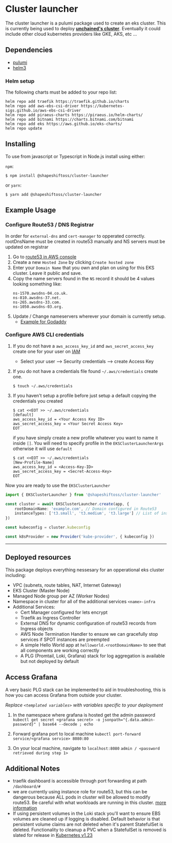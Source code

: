 # Cluster launcher

The cluster launcher is a pulumi package used to create an eks cluster. This is currently being used to deploy **[unchained's cluster](https://github.com/shapeshift/unchained)**. Eventually it could include other cloud kubernetes providers like GKE, AKS, etc ...

## Dependencies

-   [pulumi](https://www.pulumi.com/docs/index.html)
-   [helm3](https://helm.sh/)

### Helm setup

The following charts must be added to your repo list:

```
helm repo add traefik https://traefik.github.io/charts
helm repo add aws-ebs-csi-driver https://kubernetes-sigs.github.io/aws-ebs-csi-driver
helm repo add piraeus-charts https://piraeus.io/helm-charts/
helm repo add bitnami https://charts.bitnami.com/bitnami
helm repo add eks https://aws.github.io/eks-charts/
helm repo update

```

## Installing

To use from javascript or Typescript in Node.js install using either:

`npm`:

    $ npm install @shapeshiftoss/cluster-launcher

or `yarn`:

    $ yarn add @shapeshiftoss/cluster-launcher

## Example Usage

### Configure Route53 / DNS Registrar

In order for `external-dns` and `cert-manager` to opperated correctly. rootDnsName must be created in route53 manually and NS servers must be updated on registrar

1. Go to [route53 in AWS console](https://console.aws.amazon.com/route53/v2/home#Dashboard)
2. Create a new `Hosted Zone` by clicking `Create hosted zone`
3. Enter your `Domain Name` that you own and plan on using for this EKS cluster. Leave it public and save.
4. Copy the name servers found in the `NS` record it should be 4 values looking something like:
    ```
    ns-1570.awsdns-04.co.uk.
    ns-810.awsdns-37.net.
    ns-265.awsdns-33.com.
    ns-1050.awsdns-03.org.
    ```
5. Update / Change nameservers wherever your domain is currently setup.
    - [Example for Godaddy](https://ph.godaddy.com/help/change-nameservers-for-my-domains-664)

### Configure AWS CLI credentials

1. If you do not have a `aws_access_key_id` and `aws_secret_access_key` create one for your user on [IAM](https://console.aws.amazon.com/iamv2/home?#/users)

    - Select your user --> Security credentials --> create Access Key

2. If you do not have a credentials file found `~/.aws/credentials` create one.
    ```shell
    $ touch ~/.aws/credentials
    ```
3. If you haven't setup a profile before just setup a default copying the credentials you created
    ```shell
    $ cat <<EOT >> ~/.aws/credentials
    [default]
    aws_access_key_id = <Your Access Key ID>
    aws_secret_access_key = <Your Secret Access Key>
    EOT
    ```

    if you have simply create a new profile whatever you want to name it inside `[]`. You will need to specify profile in the `EKSClusterLauncherArgs` otherwise it will use `default`
    ```shell
    $ cat <<EOT >> ~/.aws/credentials
    [New-Profile-Name]
    aws_access_key_id = <Access-Key-ID>
    aws_secret_access_key = <Secret-Access-Key>
    EOT
    ```


Now you are ready to use the `EKSClusterLauncher`

```typescript
import { EKSClusterLauncher } from '@shapeshiftoss/cluster-launcher'

const cluster = await EKSClusterLauncher.create(app, {
    rootDomainName: 'example.com', // Domain configured in Route53
    instanceTypes: ['t3.small', 't3.medium', 't3.large'] // List of instances to be used for worker nodes
})

const kubeconfig = cluster.kubeconfig

const k8sProvider = new Provider('kube-provider', { kubeconfig })
```

---

## Deployed resources

This package deploys everything nessesary for an opperational eks cluster including:

-   VPC (subnets, route tables, NAT, Internet Gateway)
-   EKS Cluster (Master Node)
-   Managed Node group per AZ (Worker Nodes)
-   Namespace in cluster for all of the additional services `<name>-infra`
-   Additional Services:
    -   Cert Manager configured for lets encrypt
    -   Traefik as Ingress Controller
    -   External DNS for dynamic configuration of route53 records from Ingress objects
    -   AWS Node Termination Handler to ensure we can gracefully stop services if SPOT instances are preempted 
    -   A simple Hello World app at `helloworld.<rootDomainName>` to see that all components are working correctly
    -   A PLG (Promtail, Loki, Grafana) stack for log aggregation is available but not deployed by default

## Access Grafana

A very basic PLG stack can be implemented to aid in troubleshooting, this is how you can access Grafana from outside your cluster.

_Replace `<templated variables>` with variables specific to your deployment_

1. In the namespace where grafana is hosted get the admin password
`kubectl get secret <grafana secret> -o jsonpath="{.data.admin-password}" | base64 --decode ; echo`

2. Forward grafana port to local machine
`kubectl port-forward service/<grafana service> 8080:80`

3. On your local machine, navigate to `localhost:8080`
`admin / <password retrieved during step 1>`

## Additional Notes

-   traefik dashboard is accessible through port forwarding at path `/dashboard/#`
-   we are currently using instance role for route53, but this can be dangerous because ALL pods in cluster will be allowed to modify route53. Be careful with what workloads are running in this cluster. [more information](https://github.com/kubernetes-sigs/external-dns/blob/master/docs/tutorials/aws.md#ec2-instance-role-not-recommended)
-   If using persistent volumes in the Loki stack you'll want to ensure EBS volumes are cleaned up if logging is disabled.  Default behavior is that persistent volume claims are not deleted when it's parent StatefulSet is deleted. Functionality to cleanup a PVC when a StatefulSet is removed is slated for release in [Kubernetes v1.23](https://github.com/kubernetes/enhancements/tree/master/keps/sig-apps/1847-autoremove-statefulset-pvcs)
